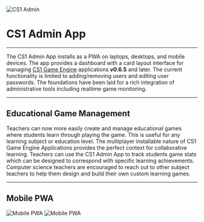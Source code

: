 ![CS1 Admin](https://cdn.glitch.com/22ac3967-dc2f-4f45-ae11-abb640fc8eb8%2Fcs1_admin.png?v=1567970554724)

# CS1 Admin App
____

The CS1 Admin App installs as a PWA on laptops, desktops, and mobile devices.  The app provides a dashboard with a card layout interface for managing <a href="https://glitch.com/edit/#!/cs1?path=README.md:1:0" target="_blank" rel="noopener noreferrer">CS1 Game Engine</a> applications **v0.6.5** and later.  The current functionality is limited to adding/removing users and editing user passwords.  The foundations have been laid for a rich integration of administrative tools including realtime game monitoring.

____

## Educational Game Management

Teachers can now more easily create and manage educational games where students learn through playing the game.  This is useful for any learning subject or education level.  The multiplayer installable nature of CS1 Game Engine Applications provides the perfect context for collaborative learning.  Teachers can use the CS1 Admin App to track students game stats which can be designed to correspond with specific learning achievements.  Computer science teachers are encouraged to reach out to other subject teachers to help them design and build their own custom learning games.

____

## Mobile PWA
![Mobile PWA](https://cdn.glitch.com/22ac3967-dc2f-4f45-ae11-abb640fc8eb8%2Fcs1_admin_app_mobile_icon.jpg?v=1567971394307)
![Mobile PWA](https://cdn.glitch.com/22ac3967-dc2f-4f45-ae11-abb640fc8eb8%2Fcs1_admin_app_mobile_PWA.jpg?v=1568579006365)
